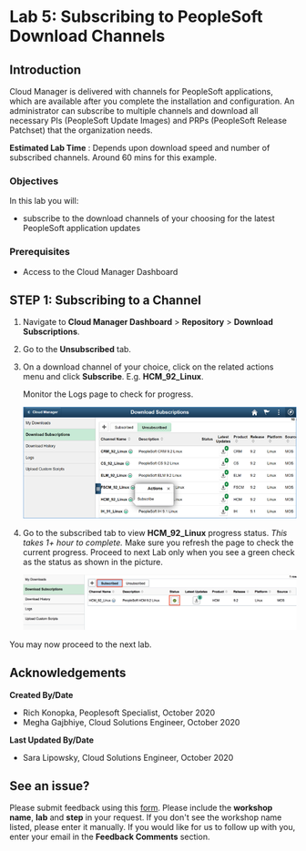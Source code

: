 # Lab 5: Subscribing to PeopleSoft Download Channels

## Introduction
Cloud Manager is delivered with channels for PeopleSoft applications, which are available after you complete the installation and configuration. An administrator can subscribe to multiple channels and download all necessary PIs (PeopleSoft Update Images) and PRPs (PeopleSoft Release Patchset) that the organization needs.

**Estimated Lab Time** : Depends upon download speed and number of subscribed channels.  Around 60 mins for this example.

### Objectives
In this lab you will:
* subscribe to the download channels of your choosing for the latest PeopleSoft application updates

### Prerequisites
- Access to the Cloud Manager Dashboard

## **STEP 1**: Subscribing to a Channel

1.	Navigate to **Cloud Manager Dashboard** > **Repository** > **Download Subscriptions**.

2.	Go to the **Unsubscribed** tab.

3.	On a download channel of your choice, click on the related actions menu and click **Subscribe**. E.g. **HCM\_92\_Linux**.

    Monitor the Logs page to check for progress. 

    ![](./images/1.png "")

4. Go to the subscribed tab to view **HCM\_92\_Linux** progress status. *This takes 1+ hour to complete.* Make sure you refresh the page to check the current progress. Proceed to next Lab only when you see a green check as the status as shown in the picture.

    ![](./images/s.png "")

You may now proceed to the next lab.

## Acknowledgements

**Created By/Date**   
- Rich Konopka, Peoplesoft Specialist, October 2020  
- Megha Gajbhiye, Cloud Solutions Engineer, October 2020  

**Last Updated By/Date**    
- Sara Lipowsky, Cloud Solutions Engineer, October 2020  

## See an issue?

Please submit feedback using this [form](https://apexapps.oracle.com/pls/apex/f?p=133:1:::::P1_FEEDBACK:1). Please include the **workshop name**, **lab** and **step** in your request. If you don't see the workshop name listed, please enter it manually. If you would like for us to follow up with you, enter your email in the **Feedback Comments** section.